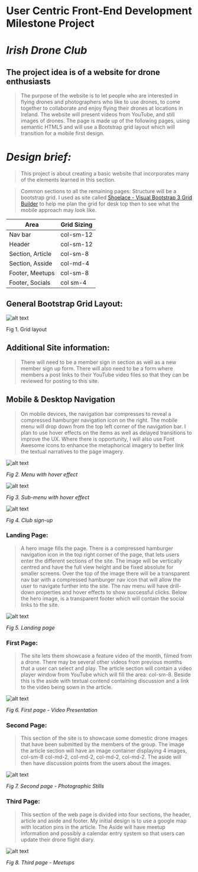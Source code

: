 # **User Centric Front-End Development Milestone Project**

# *Irish Drone Club*

## **The project idea is of a website for drone enthusiasts**

>The purpose of the website is to let people who are interested in flying drones and photographers who like to use drones, to come together to collaborate and enjoy flying their drones at locations in Ireland.  The website will present videos from YouTube, and still images of drones. 
The page is made up of the following pages, using semantic HTML5 and will use a Bootstrap grid layout which will transition for a mobile first design.

# *Design brief:*

>This project is about creating a basic website that incorporates many of the elements learned in this section.

>Common sections to all the remaining pages:
Structure will be a bootstrap grid.  I used as site called [Shoelace - Visual Bootstrap 3 Grid Builder](http://shoelace.io) to help me plan the grid for desk top then to see what the mobile approach may look like.

| Area             | Grid Sizing |
| ---------------- | ----------- |
| Nav bar          | col-sm-12   |
| Header           | col-sm-12   |
| Section, Article | col-sm-8    |
| Section, Asside  | col-md-4    |
| Footer, Meetups  | col-sm-8    |
| Footer, Socials  | col sm-4    |

## General Bootstrap Grid Layout:

![alt text](https://github.com/ddeveloper72/milestone-1-project/blob/master/assets/images/Readme/09-bootstrap-grid.png "Fig 1. Grid layout")

Fig 1. Grid layout

## Additional Site information:

>There will need to be a member sign in section as well as a new member sign up form. There will also need to be a form where members a post links to their YouTube video files so that they can be reviewed for posting to this site.

## Mobile & Desktop Navigation

>On mobile devices, the navigation bar compresses to reveal a compressed hamburger navigation icon on the right. The mobile menu will drop down from the top left corner of the navigation bar.  I plan to use hover effects on the items as well as delayed transitions to improve the UX. Where there is opportunity, I will also use Font Awesome icons to enhance the metaphorical imagery to better link the textual narratives to the page imagery.

![alt text](https://github.com/ddeveloper72/milestone-1-project/blob/master/assets/images/Readme/03-menu-with-hover.png "Fig 2. Menu with hover effect")

*Fig 2. Menu with hover effect*

![alt text](https://github.com/ddeveloper72/milestone-1-project/blob/master/assets/images/Readme/04-sub-menu-with-hover.png "Fig 3. Sub-menu with hover effect")

*Fig 3. Sub-menu with hover effect*
 
![alt text](https://github.com/ddeveloper72/milestone-1-project/blob/master/assets/images/Readme/08-signup-dialog.jpg  "Fig 4. Club sign-up")

*Fig 4. Club sign-up*

### Landing Page:

>A hero image fills the page.  There is a compressed hamburger navigation icon in the top right corner of the page, that lets users enter the different sections of the site. The image will be vertically centred and have the full view height and be fixed absolute for smaller screens. Over the top of the image there will be a transparent nav bar with a compressed hamburger nav icon that will allow the user to navigate further into the site. The nav menu will have drill-down properties and hover effects to show successful clicks.  Below the hero image, is a transparent footer which will contain the social links to the site.

![alt text](https://github.com/ddeveloper72/milestone-1-project/blob/master/assets/images/Readme/01-landing-page.png  "Fig 5. Landing page")

*Fig 5. Landing page*
 
### First Page:

>The site lets them showcase a feature video of the month, filmed from a drone.  There may be several other videos from previous months that a user can select and play. The article section will contain a video player window from YouTube which will fill the area: col-sm-8.  Beside this is the aside with textual contend containing discussion and a link to the video being sown in the article.
 
![alt text](https://github.com/ddeveloper72/milestone-1-project/blob/master/assets/images/Readme/05-first-page.jpg "Fig 6. First page")

 *Fig 6. First page - Video Presentation*

### Second Page:

>This section of the site is to showcase some domestic drone images that have been submitted by the members of the group.  The image the article section will have an image container displaying 4 images, col-sm-8 col-md-2, col-md-2, col-md-2, col-md-2.  The aside will then have discussion points from the users about the images.
 
![alt text](https://github.com/ddeveloper72/milestone-1-project/blob/master/assets/images/Readme/06-second-page.jpg "Fig 7. Second page")

 *Fig 7. Second page - Photographic Stills*

### Third Page:

>This section of the web page is divided into four sections, the header, article and aside and footer.  My initial design is to use a google map with location pins in the article. The Aside will have meetup information and possibly a calendar entry system so that users can update their drone flight diary.
 
![alt text](https://github.com/ddeveloper72/milestone-1-project/blob/master/assets/images/Readme/07-third-page.jpg "Fig 8. Third page")

*Fig 8. Third page - Meetups*